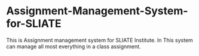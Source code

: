 # Assignment-Management-System-for-SLIATE
This is Assignment management system for SLIATE Institute.
In This system can manage all most everything  in a class assignment. 
